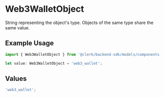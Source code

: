 # Web3WalletObject

String representing the object's type. Objects of the same type share the same value.

## Example Usage

```typescript
import { Web3WalletObject } from '@clerk/backend-sdk/models/components';

let value: Web3WalletObject = 'web3_wallet';
```

## Values

```typescript
'web3_wallet';
```
